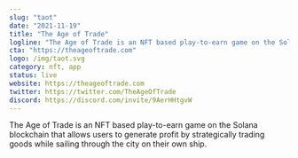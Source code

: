```yaml
---
slug: "taot"
date: "2021-11-19"
title: "The Age of Trade"
logline: "The Age of Trade is an NFT based play-to-earn game on the Solana blockchain that allows users to generate profit by strategically trading goods while sailing through the city on their own ship."
cta: "https://theageoftrade.com"
logo: /img/taot.svg
category: nft, app
status: live
website: https://theageoftrade.com
twitter: https://twitter.com/TheAgeOfTrade
discord: https://discord.com/invite/9AerHHtgvW
---
```


The Age of Trade is an NFT based play-to-earn game on the Solana blockchain that allows users to generate profit by strategically trading goods while sailing through the city on their own ship.
